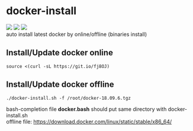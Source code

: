 # docker-install
![](https://img.shields.io/github/stars/Jrohy/docker-install.svg)
![](https://img.shields.io/github/forks/Jrohy/docker-install.svg) 
![](https://img.shields.io/github/license/Jrohy/docker-install.svg)  
auto install latest docker by online/offline (binaries install)

## Install/Update docker online
```
source <(curl -sL https://git.io/fj8OJ)
```

## Install/Update docker offline
```
./docker-install.sh -f /root/docker-18.09.6.tgz
```
bash-completion file **docker.bash** should put same directory with docker-install.sh  
offline file: https://download.docker.com/linux/static/stable/x86_64/ 